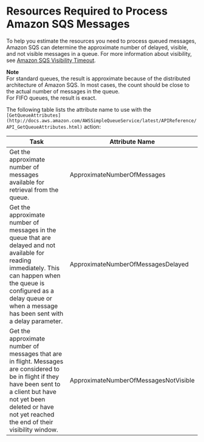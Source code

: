 # Resources Required to Process Amazon SQS Messages<a name="sqs-resources-required-process-messages"></a>

To help you estimate the resources you need to process queued messages, Amazon SQS can determine the approximate number of delayed, visible, and not visible messages in a queue\. For more information about visibility, see [Amazon SQS Visibility Timeout](sqs-visibility-timeout.md)\.

**Note**  
For standard queues, the result is approximate because of the distributed architecture of Amazon SQS\. In most cases, the count should be close to the actual number of messages in the queue\.  
For FIFO queues, the result is exact\.

The following table lists the attribute name to use with the `[GetQueueAttributes](http://docs.aws.amazon.com/AWSSimpleQueueService/latest/APIReference/API_GetQueueAttributes.html)` action:


| Task | Attribute Name | 
| --- | --- | 
| Get the approximate number of messages available for retrieval from the queue\. | ApproximateNumberOfMessages | 
| Get the approximate number of messages in the queue that are delayed and not available for reading immediately\. This can happen when the queue is configured as a delay queue or when a message has been sent with a delay parameter\.  | ApproximateNumberOfMessagesDelayed | 
| Get the approximate number of messages that are in flight\. Messages are considered to be in flight if they have been sent to a client but have not yet been deleted or have not yet reached the end of their visibility window\. | ApproximateNumberOfMessagesNotVisible | 